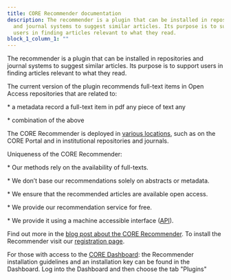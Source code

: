 ```yaml
---
title: CORE Recommender documentation
description: The recommender is a plugin that can be installed in repositories
  and journal systems to suggest similar articles. Its purpose is to support
  users in finding articles relevant to what they read.
block_1_column_1: ""
---
```





The recommender is a plugin that can be installed in repositories and journal
systems to suggest similar articles. Its purpose is to support users in
finding articles relevant to what they read.

The current version of the plugin recommends full-text items in Open Access
repositories that are related to:

\* a metadata record a full-text item in pdf any piece of text any

\* combination of the above

The CORE Recommender is deployed in [various locations](https://core.ac.uk/about/endorsements),
such as on the CORE Portal and in institutional repositories and journals.

Uniqueness of the CORE Recommender:

\* Our methods rely on the availability of full-texts.

\* We don’t base our recommendations solely on abstracts or metadata. 

\* We ensure that the recommended articles are available open access. 

\* We provide our recommendation service for free. 

\* We provide it using a machine accessible interface ([API](https://core.ac.uk/services/api)).

Find out more in the [blog post about the CORE Recommender](https://blog.core.ac.uk/2021/06/02/experience-of-using-core-recommender/).
To install the Recommender visit our [registration page](/recommender/register).

For those with access to the [CORE Dashboard](https://core.ac.uk/services/repository-dashboard):
the Recommender installation guidelines and an installation key can be found in
the Dashboard. Log into the Dashboard and then choose the tab "Plugins"